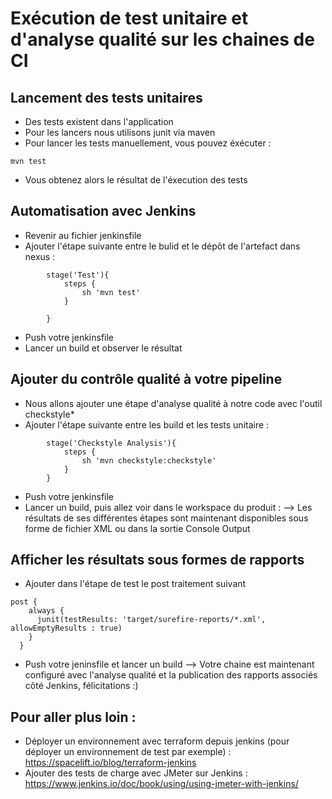 # Exécution de test unitaire et d'analyse qualité sur les chaines de CI

## Lancement des tests unitaires
* Des tests existent dans l'application
* Pour les lancers nous utilisons junit via maven
* Pour lancer les tests manuellement, vous pouvez éxécuter : 
```
mvn test
```
* Vous obtenez alors le résultat de l'éxecution des tests 

## Automatisation avec Jenkins

* Revenir au fichier jenkinsfile
* Ajouter l'étape suivante entre le bulid et le dépôt de l'artefact dans nexus :

```
        stage('Test'){
            steps {
                sh 'mvn test'
            }

        }
```
* Push votre jenkinsfile
* Lancer un build et observer le résultat

## Ajouter du contrôle qualité à votre pipeline

* Nous allons ajouter une étape d'analyse qualité à notre code avec l'outil checkstyle*
* Ajouter l'étape suivante entre les build et les tests unitaire :

```
        stage('Checkstyle Analysis'){
            steps {
                sh 'mvn checkstyle:checkstyle'
            }
        }
```
* Push votre jenkinsfile
* Lancer un build, puis allez voir dans le workspace du produit :
--> Les résultats de ses différentes étapes sont maintenant disponibles sous forme de fichier XML ou dans la sortie Console Output


## Afficher les résultats sous formes de rapports

* Ajouter dans l'étape de test le post traitement suivant
```
post {
    always {
      junit(testResults: 'target/surefire-reports/*.xml', allowEmptyResults : true)
    }
  }
```
* Push votre jeninsfile et lancer un build
--> Votre chaine est maintenant configuré avec l'analyse qualité et la publication des rapports associés côté Jenkins, félicitations :)


## Pour aller plus loin :

* Déployer un environnement avec terraform depuis jenkins (pour déployer un environnement de test par exemple) : https://spacelift.io/blog/terraform-jenkins
* Ajouter des tests de charge avec JMeter sur Jenkins : https://www.jenkins.io/doc/book/using/using-jmeter-with-jenkins/ 
